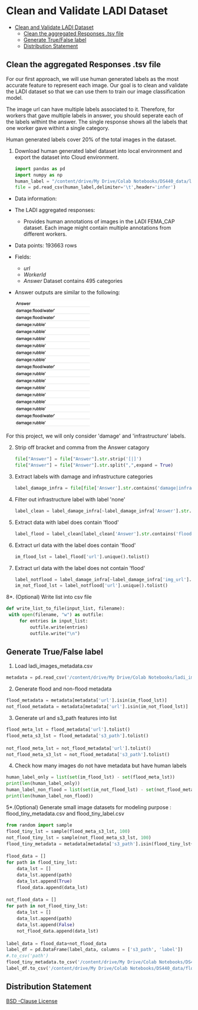 # Clean and Validate LADI Dataset

- [Clean and Validate LADI Dataset](#clean-and-validate-ladi-dataset)
  - [Clean the aggregated Responses .tsv file](#clean-the-aggregated-responses-tsv-file)
  - [Generate True/False label](#generate-truefalse-label)
  - [Distribution Statement](#distribution-statement)

## Clean the aggregated Responses .tsv file

For our first approach, we will use human generated labels as the most accurate feature to represent each image. Our goal is to clean and validate the LADI dataset so that we can use them to train our image classification model. 

The image url can have multiple labels associated to it. Therefore, for workers that gave multiple labels in answer, you should seperate each of the labels withint the answer. The single response shows all the labels that one worker gave withint a single category.

Human generated labels cover 20% of the total images in the dataset. 

1. Download human generated label dataset into local environment and export the dataset into Cloud environment.

   ```python
   import pandas as pd
   import numpy as np
   human_label = "/content/drive/My Drive/Colab Notebooks/DS440_data/ladi_aggregated_responses_url.tsv"
   file = pd.read_csv(human_label,delimiter='\t',header='infer')
   ```

- Data information: 

- The LADI aggregated responses:

  - Provides human annotations of images in the LADI FEMA_CAP dataset. Each image might contain multiple annotations from different workers.

- Data points: 193663 rows

- Fields: 

  - *url* 
  - *WorkerId*
  - *Answer* Dataset contains 495 categories

- Answer outputs are similar to the following: 


  ![img](https://github.com/NaeRong/DS440_Capstone/blob/master/Images/Label_Human.png)

For this project, we will only consider 'damage' and 'infrastructure' labels.

2. Strip off bracket and comma from the Answer catagory

   ```python
   file["Answer"] = file["Answer"].str.strip('[|]')
   file["Answer"] = file["Answer"].str.split(",",expand = True)
   ```
3. Extract labels with damage and infrastructure categories

   ```python
   label_damage_infra = file[file['Answer'].str.contains('damage|infrastructure',na=False,case=False)]
   ```
4. Filter out infrastructure label with label 'none'
   ```python
   label_clean = label_damage_infra[~label_damage_infra['Answer'].str.contains('none',na=False,case=False)]
   ```
5. Extract data with label does contain 'flood'
   ```python
   label_flood = label_clean[label_clean['Answer'].str.contains('flood',na=False,case=False)]
   ```
6. Extract url data with the label does contain 'flood'
   ```python
   im_flood_lst = label_flood['url'].unique().tolist()
   ```
7. Extract url data with the label does not contain 'flood'
   ```python
   label_notflood = label_damage_infra[~label_damage_infra['img_url'].isin(im_flood_lst)]
   im_not_flood_lst = label_notflood['url'].unique().tolist()
   ``` 
8*. (Optional) Write list into csv file

   ```python
   def write_list_to_file(input_list, filename):
    with open(filename, "w") as outfile:
        for entries in input_list:
            outfile.write(entries)
            outfile.write("\n")
   ```   

## Generate True/False label 

1. Load ladi_images_metadata.csv
```python
metadata = pd.read_csv('/content/drive/My Drive/Colab Notebooks/ladi_images_metadata.csv')
```
2. Generate flood and non-flood metadata
```python
flood_metadata = metadata[metadata['url'].isin(im_flood_lst)]
not_flood_metadata = metadata[metadata['url'].isin(im_not_flood_lst)]
```
3. Generate url and s3_path features into list
```python
flood_meta_lst = flood_metadata['url'].tolist()
flood_meta_s3_lst = flood_metadata['s3_path'].tolist()

not_flood_meta_lst = not_flood_metadata['url'].tolist()
not_flood_meta_s3_lst = not_flood_metadata['s3_path'].tolist()
```
4. Check how many images do not have metadata but have human labels
```python
human_label_only = list(set(im_flood_lst) - set(flood_meta_lst))
print(len(human_label_only))
human_label_non_flood = list(set(im_not_flood_lst) - set(not_flood_meta_lst))
print(len(human_label_non_flood))
```
5*.(Optional) Generate small image datasets for modeling purpose : flood_tiny_metadata.csv and flood_tiny_label.csv
```python
from random import sample
flood_tiny_lst = sample(flood_meta_s3_lst, 100)
not_flood_tiny_lst = sample(not_flood_meta_s3_lst, 100)
flood_tiny_metadata = metadata[metadata['s3_path'].isin(flood_tiny_lst+not_flood_tiny_lst)]

flood_data = []
for path in flood_tiny_lst:
    data_lst = []
    data_lst.append(path)
    data_lst.append(True)
    flood_data.append(data_lst)

not_flood_data = []
for path in not_flood_tiny_lst:
    data_lst = []
    data_lst.append(path)
    data_lst.append(False)
    not_flood_data.append(data_lst)

label_data = flood_data+not_flood_data
label_df = pd.DataFrame(label_data, columns = ['s3_path', 'label']) 
#.to_csv('path')
flood_tiny_metadata.to_csv('/content/drive/My Drive/Colab Notebooks/DS440_data/flood_tiny_metadata.csv')
label_df.to_csv('/content/drive/My Drive/Colab Notebooks/DS440_data/flood_tiny_label.csv')
```

## Distribution Statement

[BSD -Clause License](https://github.com/LADI-Dataset/ladi-tutorial/blob/master/LICENSE)
